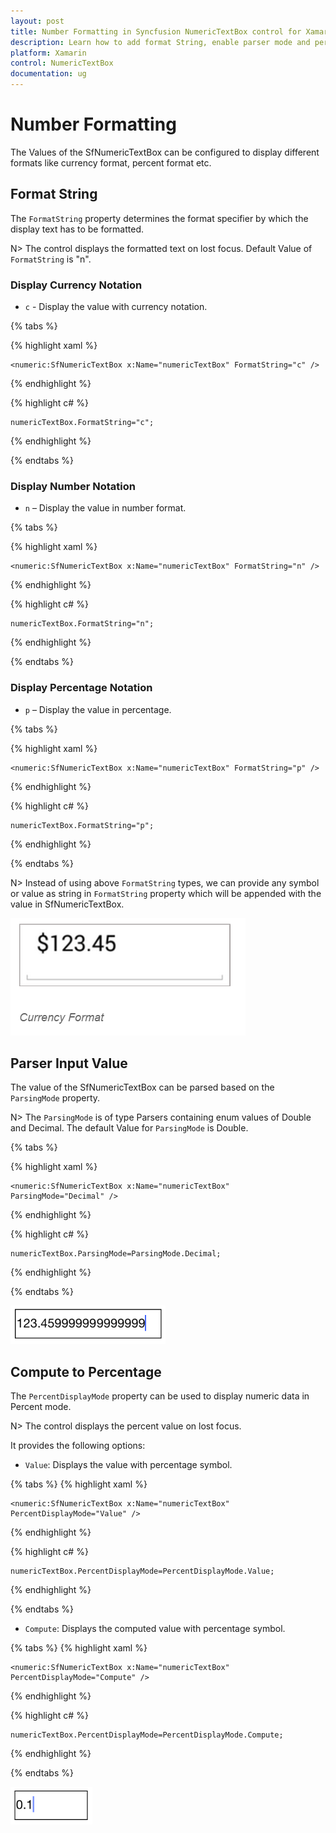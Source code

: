 ```yaml
---
layout: post
title: Number Formatting in Syncfusion NumericTextBox control for Xamarin.Forms
description: Learn how to add format String, enable parser mode and percent display mode for NumericTextBox control.
platform: Xamarin
control: NumericTextBox
documentation: ug
---
```

# Number Formatting

The Values of the SfNumericTextBox can be configured to display different formats like currency format, percent format etc. 

## Format String

The `FormatString` property determines the format specifier by which the display text has to be formatted. 

N> The control displays the formatted text on lost focus. Default Value of `FormatString` is "n".

### Display Currency Notation

* `c` - Display the value with currency notation.
	
{% tabs %}	

{% highlight xaml %}

	<numeric:SfNumericTextBox x:Name="numericTextBox" FormatString="c" />
	
{% endhighlight %}
	
{% highlight c# %}
	
	numericTextBox.FormatString="c";
	 
{% endhighlight %}

{% endtabs %}
	
### Display Number Notation

* `n` – Display the value in number format.

{% tabs %}

{% highlight xaml %}

	<numeric:SfNumericTextBox x:Name="numericTextBox" FormatString="n" />
	
{% endhighlight %}
	
{% highlight c# %}
	
	numericTextBox.FormatString="n";
	 
{% endhighlight %}

{% endtabs %}

### Display Percentage Notation

* `p` – Display the value in percentage.
	
{% tabs %}	

{% highlight xaml %}

	<numeric:SfNumericTextBox x:Name="numericTextBox" FormatString="p" />
	
{% endhighlight %}
	
{% highlight c# %}

	numericTextBox.FormatString="p";
	 
{% endhighlight %}

{% endtabs %}
	
N> Instead of using above `FormatString` types, we can provide any symbol or value as string in `FormatString` property which will be appended with the value in SfNumericTextBox. 

![](images/FormatString.png)

## Parser Input Value

The value of the SfNumericTextBox can be parsed based on the `ParsingMode` property. 

N> The `ParsingMode` is of type Parsers containing enum values of Double and Decimal. The default Value for `ParsingMode` is Double.

{% tabs %}

{% highlight xaml %}

	<numeric:SfNumericTextBox x:Name="numericTextBox" ParsingMode="Decimal" />
	
{% endhighlight %}

{% highlight c# %}

	numericTextBox.ParsingMode=ParsingMode.Decimal;
	  
{% endhighlight %}

{% endtabs %}

![](images/ParserMode.png)

## Compute to Percentage

The `PercentDisplayMode` property can be used to display numeric data in Percent mode. 

N> The control displays the percent value on lost focus. 

It provides the following options:

* `Value`: Displays the value with percentage symbol.

{% tabs %}
{% highlight xaml %}

	<numeric:SfNumericTextBox x:Name="numericTextBox" PercentDisplayMode="Value" />
	
{% endhighlight %}

{% highlight c# %}

	numericTextBox.PercentDisplayMode=PercentDisplayMode.Value;

{% endhighlight %}

{% endtabs %}

* `Compute`: Displays the computed value with percentage symbol.

{% tabs %}
{% highlight xaml %}

	<numeric:SfNumericTextBox x:Name="numericTextBox" PercentDisplayMode="Compute" />
	
{% endhighlight %}

{% highlight c# %}

	numericTextBox.PercentDisplayMode=PercentDisplayMode.Compute;

{% endhighlight %}

{% endtabs %}

![](images/PercentageDisplayMode.png)


